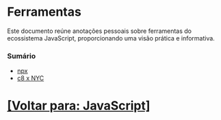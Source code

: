 # Ferramentas

Este documento reúne anotações pessoais sobre ferramentas do ecossistema JavaScript, proporcionando uma visão prática e informativa.

### Sumário

- [npx](./2-npx.md)
- [c8 x NYC](./3-c8-x-nyc.md)

# [[Voltar para: JavaScript]](../javascript.md)